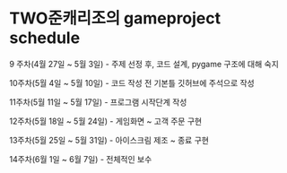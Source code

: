# TWO준캐리조의  gameproject schedule

9 주차(4월 27일 ~ 5월 3일)  - 주제 선정 후, 코드 설계, pygame 구조에 대해 숙지

10주차(5월 4일 ~ 5월 10일)  - 코드 작성 전 기본틀 깃허브에 주석으로 작성 

11주차(5월 11일 ~ 5월 17일) -  프로그램 시작단계 작성

12주차(5월 18일 ~ 5월 24일) - 게임화면 ~ 고객 주문 구현

13주차(5월 25일 ~ 5월 31일) - 아이스크림 제조 ~ 종료 구현

14주차(6월  1일 ~ 6월  7일) - 전체적인 보수
